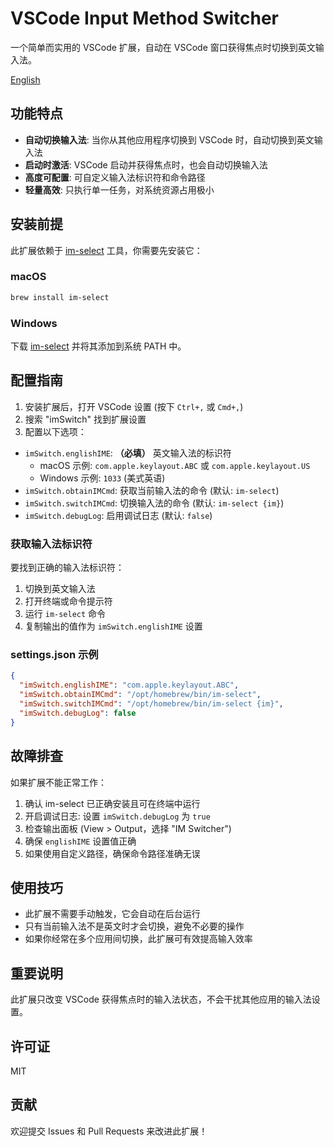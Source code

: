 # VSCode Input Method Switcher

一个简单而实用的 VSCode 扩展，自动在 VSCode 窗口获得焦点时切换到英文输入法。

[English](README.md)

## 功能特点

- **自动切换输入法**: 当你从其他应用程序切换到 VSCode 时，自动切换到英文输入法
- **启动时激活**: VSCode 启动并获得焦点时，也会自动切换输入法
- **高度可配置**: 可自定义输入法标识符和命令路径
- **轻量高效**: 只执行单一任务，对系统资源占用极小

## 安装前提

此扩展依赖于 [im-select](https://github.com/daipeihust/im-select) 工具，你需要先安装它：

### macOS

```bash
brew install im-select
```

### Windows

下载 [im-select](https://github.com/daipeihust/im-select) 并将其添加到系统 PATH 中。

## 配置指南

1. 安装扩展后，打开 VSCode 设置 (按下 `Ctrl+,` 或 `Cmd+,`)
2. 搜索 "imSwitch" 找到扩展设置
3. 配置以下选项：

- `imSwitch.englishIME`: **（必填）** 英文输入法的标识符
  - macOS 示例: `com.apple.keylayout.ABC` 或 `com.apple.keylayout.US`
  - Windows 示例: `1033` (美式英语)
- `imSwitch.obtainIMCmd`: 获取当前输入法的命令 (默认: `im-select`)
- `imSwitch.switchIMCmd`: 切换输入法的命令 (默认: `im-select {im}`)
- `imSwitch.debugLog`: 启用调试日志 (默认: `false`)

### 获取输入法标识符

要找到正确的输入法标识符：

1. 切换到英文输入法
2. 打开终端或命令提示符
3. 运行 `im-select` 命令
4. 复制输出的值作为 `imSwitch.englishIME` 设置

### settings.json 示例

```json
{
  "imSwitch.englishIME": "com.apple.keylayout.ABC",
  "imSwitch.obtainIMCmd": "/opt/homebrew/bin/im-select",
  "imSwitch.switchIMCmd": "/opt/homebrew/bin/im-select {im}",
  "imSwitch.debugLog": false
}
```

## 故障排查

如果扩展不能正常工作：

1. 确认 im-select 已正确安装且可在终端中运行
2. 开启调试日志: 设置 `imSwitch.debugLog` 为 `true`
3. 检查输出面板 (View > Output，选择 "IM Switcher")
4. 确保 `englishIME` 设置值正确
5. 如果使用自定义路径，确保命令路径准确无误

## 使用技巧

- 此扩展不需要手动触发，它会自动在后台运行
- 只有当前输入法不是英文时才会切换，避免不必要的操作
- 如果你经常在多个应用间切换，此扩展可有效提高输入效率

## 重要说明

此扩展只改变 VSCode 获得焦点时的输入法状态，不会干扰其他应用的输入法设置。

## 许可证

MIT

## 贡献

欢迎提交 Issues 和 Pull Requests 来改进此扩展！
